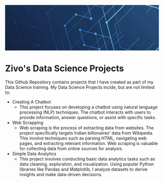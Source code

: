 <img src = "https://github.com/Zivorinashe/Data-Science-Projects/blob/main/Media/intro_banner.png" width = "100%" height = "30%">

# Zivo's Data Science Projects

This Github Repository contains projects that I have created as part of my Data Science training. My Data Science Projects inclde, but are not limited to:

* Creating A Chatbot
  * This project focuses on developing a chatbot using natural language processing (NLP) techniques. The chatbot interacts with users to provide information, answer questions, 
    or assist with specific tasks.
* Web Scrapping
  * Web scraping is the process of extracting data from websites. The project specifically targets Indian billionaires' data from Wikipedia. This involve techniques 
    such as parsing HTML, navigating web pages, and extracting relevant information. Web scraping is valuable for collecting data from online sources for analysis. 
* Simple Data Analytics
  * This project involves conducting basic data analytics tasks such as data cleaning, exploration, and visualization. Using popular Python libraries like Pandas and 
    Matplotlib, I analyze datasets to derive insights and make data-driven decisions.
